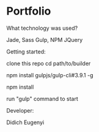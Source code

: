 # Portfolio

What technology was used?

Jade, Sass
Gulp, NPM
JQuery

Getting started:

clone this repo
cd path/to/builder

npm install gulpjs/gulp-cli#3.9.1 -g

npm install

run "gulp" command to start

Developer:

Didich Eugenyi
